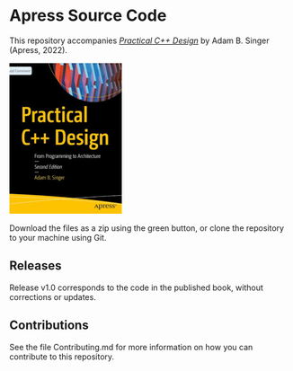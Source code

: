 # Apress Source Code

This repository accompanies [*Practical C++ Design*](https://link.springer.com/book/10.1007/978-1-4842-7407-1) by Adam B. Singer (Apress, 2022).

[comment]: #cover
![Cover image](978-1-4842-7406-4.jpg)

Download the files as a zip using the green button, or clone the repository to your machine using Git.

## Releases

Release v1.0 corresponds to the code in the published book, without corrections or updates.

## Contributions

See the file Contributing.md for more information on how you can contribute to this repository.